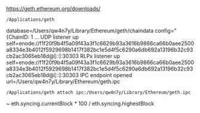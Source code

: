 https://geth.ethereum.org/downloads/

```/Applications/geth```

database=/Users/qw4n7y/Library/Ethereum/geth/chaindata
config="{ChainID: 1 ...
UDP listener up                          self=enode://f1f20f9b4f5a09f43a3f1c6629b93a3616b9866ca66b0aee2500a8334e3b4012f5929698b1417f382bc1e5d4f5c6290a6db692a13196b32c93cb2ac3065eb18d@[::]:30303
RLPx listener up                         self=enode://f1f20f9b4f5a09f43a3f1c6629b93a3616b9866ca66b0aee2500a8334e3b4012f5929698b1417f382bc1e5d4f5c6290a6db692a13196b32c93cb2ac3065eb18d@[::]:30303
IPC endpoint opened                      url=/Users/qw4n7y/Library/Ethereum/geth.ipc

```/Applications/geth attach ipc:/Users/qw4n7y/Library/Ethereum/geth.ipc```

~ eth.syncing.currentBlock * 100 / eth.syncing.highestBlock
